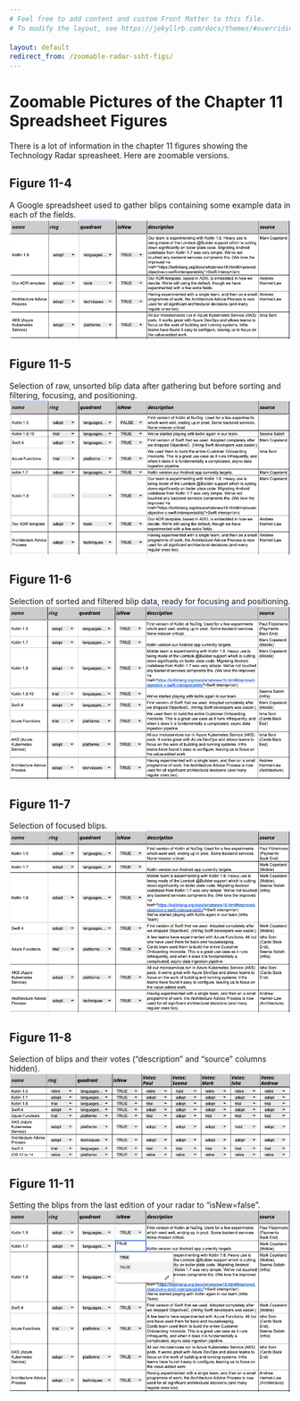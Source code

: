 ```yaml
---
# Feel free to add content and custom Front Matter to this file.
# To modify the layout, see https://jekyllrb.com/docs/themes/#overriding-theme-defaults

layout: default
redirect_from: /zoomable-radar-ssht-figs/
---
```

# Zoomable Pictures of the Chapter 11 Spreadsheet Figures
There is a lot of information in the chapter 11 figures showing the Technology Radar spreasheet. Here are zoomable versions.

## Figure 11-4 
A Google spreadsheet used to gather blips containing some example data in each of the fields.
![](./../assets/img/fig11-4.PNG)

## Figure 11-5
Selection of raw, unsorted blip data after gathering but before sorting and filtering, focusing, and positioning.
![](./../assets/img/fig11-5.PNG)

## Figure 11-6
Selection of sorted and filtered blip data, ready for focusing and positioning.
![](./../assets/img/fig11-6.PNG)

## Figure 11-7
Selection of focused blips.
![](./../assets/img/fig11-7.PNG)

## Figure 11-8
Selection of blips and their votes (“description” and “source” columns hidden).
![](./../assets/img/fig11-8.PNG)

## Figure 11-11
Setting the blips from the last edition of your radar to “isNew=false”.
![](./../assets/img/fig11-11.PNG)
